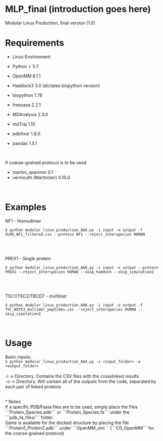 # MLP_final (introduction goes here)
Modular Linux Production, final version (1.0)
<br/>

# Requirements
* Linux Environment

* Python > 3.7<br/>
* OpenMM 8.1.1<br/>
* Haddock3 3.0 (dictates biopython version)<br/>
* biopython 1.78<br/>
* freesasa 2.2.1<br/>
* MDAnalysis 2.3.0<br/>
* mdTraj 1.10<br/>
* pdbfixer 1.9.0<br/>
* pandas 1.5.1<br/>
<br/>

If coarse-grained protocol is to be used<br/>
* martini_openmm 0.1<br/>
* vermouth (Martinizer) 0.10.0<br/>
<br/>

# Examples
NF1 - Homodimer <br/>
```
$ python modular_linux_production_AA6.py -i input -o output -f XLMS_NF1_filtered.csv --protein NF1 --reject_interspecies HUMAN
```
<br/>

<br/>PREX1 - Single protein<br/>
```
$ python modular_linux_production_AA6.py -i input -o output --protein PREX1 --reject_interspecies HUMAN --skip_haddock --skip_simulation2
```
<br/>

<br/>TSC1/TSC2/TBCD7 - multimer <br/>
```
$ python modular_linux_production_AA6.py -i input -o output -f TSC_WIPI3_multimer_peptides.csv --reject_interspecies HUMAN --skip_simulation2
```
<br/>

# Usage
Basic inputs: <br/>
```$ python modular_linux_production_AA4.py -i <input_folder> -o <output_folder>```<br/><br/>
-i -> Directory. Contains the CSV files with the crosslinked results.<br/>
-o -> Directory. Will contain all of the outputs from the code, separated by each pair of linked proteins<br/>

<br/>
* Notes<br/>
If a specific PDB/Fasta files are to be used, simply place the files ```Protein_Species.pdb``` or ```Protein_Species.fa``` under the ```pdb_fa_files/``` folder.<br/>
Same is available for the docked structure by placing the file ```Protein1_Protein2.pdb``` under ```OpenMM_sim``` (```CG_OpenMM``` for the coarse-grained protocol) <br/>
